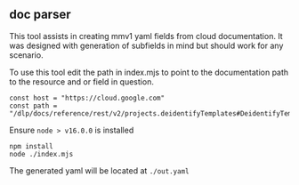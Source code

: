 ## doc parser

This tool assists in creating mmv1 yaml fields from cloud documentation.
It was designed with generation of subfields in mind but should work for any scenario.

To use this tool edit the path in index.mjs to point to the documentation path to
the resource and or field in question.
```
const host = "https://cloud.google.com"
const path = "/dlp/docs/reference/rest/v2/projects.deidentifyTemplates#DeidentifyTemplate.CryptoReplaceFfxFpeConfig"
```

Ensure `node > v16.0.0` is installed

```
npm install
node ./index.mjs
```

The generated yaml will be located at `./out.yaml`